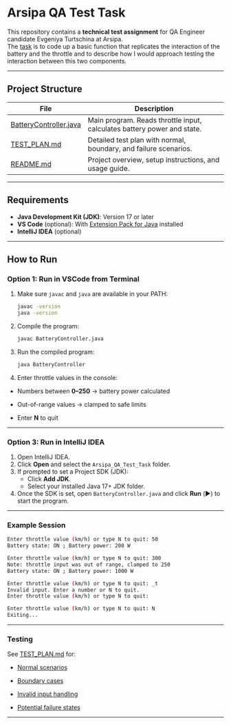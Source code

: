 # Arsipa QA Test Task

This repository contains a **technical test assignment** for QA Engineer candidate Evgeniya Turtschina at Arsipa.  
The [task](TaskDescription.md) is to code up a basic function that replicates the interaction of the battery and the throttle and to describe how I would approach testing the interaction between this two components.

---

## Project Structure

| File                     | Description |
|--------------------------|-------------|
| [BatteryController.java](BatteryController.java) | Main program. Reads throttle input, calculates battery power and state. |
| [TEST_PLAN.md](TestPlan.md)           | Detailed test plan with normal, boundary, and failure scenarios. |
| [README.md](README.md)              | Project overview, setup instructions, and usage guide. |

---

## Requirements

- **Java Development Kit (JDK)**: Version 17 or later  
- **VS Code** (optional): With [Extension Pack for Java](https://marketplace.visualstudio.com/items?itemName=vscjava.vscode-java-pack) installed
- **IntelliJ IDEA** (optional)

---

## How to Run

### Option 1: Run in VSCode from Terminal
1. Make sure `javac` and `java` are available in your PATH:
   ```bash
   javac -version
   java -version

2. Compile the program:
   ```bash
   javac BatteryController.java

3. Run the compiled program:
   ```bash
   java BatteryController

4. Enter throttle values in the console:

- Numbers between **0–250** → battery power calculated

- Out-of-range values → clamped to safe limits

- Enter **N** to quit

---

### Option 3: Run in IntelliJ IDEA
1. Open IntelliJ IDEA.  
2. Click **Open** and select the `Arsipa_QA_Test_Task` folder.  
3. If prompted to set a Project SDK (JDK):
   - Click **Add JDK**.
   - Select your installed Java 17+ JDK folder.
4. Once the SDK is set, open `BatteryController.java` and click **Run** (▶️) to start the program.

---

### Example Session
   ```bash
   Enter throttle value (km/h) or type N to quit: 50 
   Battery state: ON ; Battery power: 200 W
   ```
   ```bash
   Enter throttle value (km/h) or type N to quit: 300 
   Note: throttle input was out of range, clamped to 250
   Battery state: ON ; Battery power: 1000 W
   ```
   ```bash
   Enter throttle value (km/h) or type N to quit: _t
   Invalid input. Enter a number or N to quit.
   Enter throttle value (km/h) or type N to quit:
   ```
   ```bash
   Enter throttle value (km/h) or type N to quit: N
   Exiting...
   ```

---

### Testing

See [TEST_PLAN.md](TestPlan.md) for:

- [Normal scenarios](TestPlan.md/#1-normal-scenarios)

- [Boundary cases](TestPlan.md/#2-boundary-values)

- [Invalid input handling](TestPlan.md/#3-invalid-input-handling)

- [Potential failure states](TestPlan.md/#4-failure-states-to-consider)

---